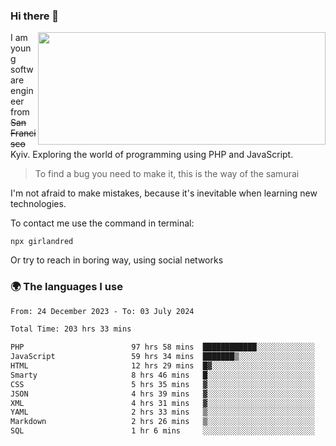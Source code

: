 ### Hi there 👋  

<img align='right' src="https://github-readme-stats.vercel.app/api?username=girlandred&count_private=true&show_icons=true&include_all_commits=true&hide_rank=true&hide_title=true&theme=buefy&card_width=300" width=460 height=180>


I am young software engineer from ~~San Francisco~~ Kyiv. Exploring the world of programming using PHP and JavaScript.


> To find a bug you need to make it, this is the way of the samurai



I'm not afraid to make mistakes, because it's inevitable when learning new technologies.

To contact me use the command in terminal:

```
npx girlandred
```

Or try to reach in boring way, using social networks


### 🌍 The languages I use

<!--START_SECTION:waka-->

```txt
From: 24 December 2023 - To: 03 July 2024

Total Time: 203 hrs 33 mins

PHP                        97 hrs 58 mins  ████████████░░░░░░░░░░░░░   48.13 %
JavaScript                 59 hrs 34 mins  ███████▒░░░░░░░░░░░░░░░░░   29.26 %
HTML                       12 hrs 29 mins  █▓░░░░░░░░░░░░░░░░░░░░░░░   06.13 %
Smarty                     8 hrs 46 mins   █░░░░░░░░░░░░░░░░░░░░░░░░   04.31 %
CSS                        5 hrs 35 mins   ▓░░░░░░░░░░░░░░░░░░░░░░░░   02.74 %
JSON                       4 hrs 39 mins   ▓░░░░░░░░░░░░░░░░░░░░░░░░   02.29 %
XML                        4 hrs 31 mins   ▓░░░░░░░░░░░░░░░░░░░░░░░░   02.22 %
YAML                       2 hrs 33 mins   ▒░░░░░░░░░░░░░░░░░░░░░░░░   01.25 %
Markdown                   2 hrs 26 mins   ▒░░░░░░░░░░░░░░░░░░░░░░░░   01.20 %
SQL                        1 hr 6 mins     ░░░░░░░░░░░░░░░░░░░░░░░░░   00.55 %
```

<!--END_SECTION:waka-->
